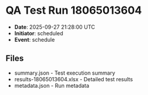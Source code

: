 # QA Test Run 18065013604

- **Date**: 2025-09-27 21:28:00 UTC
- **Initiator**: scheduled
- **Event**: schedule

## Files
- summary.json - Test execution summary
- results-18065013604.xlsx - Detailed test results
- metadata.json - Run metadata
